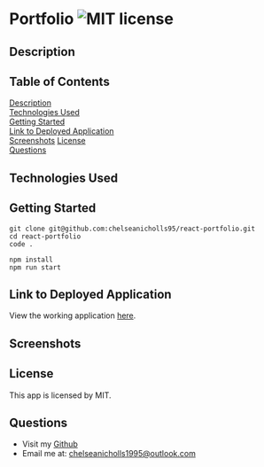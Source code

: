 # Portfolio ![MIT license](https://img.shields.io/badge/license-MIT-green)

## Description

## Table of Contents

[Description](#description)  
[Technologies Used](#technologies-used)  
[Getting Started](#getting-started)  
[Link to Deployed Application](#link-to-deployed-application)  
[Screenshots](#screenshots)
[License](#license)  
[Questions](#questions)

## Technologies Used

## Getting Started

```
git clone git@github.com:chelseanicholls95/react-portfolio.git
cd react-portfolio
code .

npm install
npm run start
```

## Link to Deployed Application

View the working application [here]().

## Screenshots

## License

This app is licensed by MIT.

## Questions

- Visit my [Github](https://github.com/chelseanicholls95)
- Email me at: chelseanicholls1995@outlook.com
